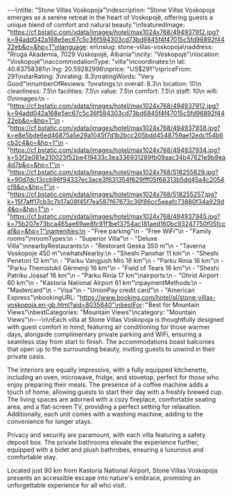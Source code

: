 ---\ntitle: "Stone Villas Voskopoja"\ndescription: "Stone Villas Voskopoja emerges as a serene retreat in the heart of Voskopojë, offering guests a unique blend of comfort and natural beauty."\nfeaturedImage: "https://cf.bstatic.com/xdata/images/hotel/max1024x768/494937912.jpg?k=94add042a168e5ec67c5c36f594303cd73bd6845f4f47015c5fd96892f4422eb&o=&hp=1"\nlanguage: en\nslug: stone-villas-voskopoja\naddress: "Rruga Akademia, 7029 Voskopojë, Albania"\ncity: "Voskopojë"\nlocation: "Voskopojë"\naccommodationType: "villa"\ncoordinates:\n  lat: 40.63758381\n  lng: 20.59282996\nprice: "US$291"\npriceFrom: 291\nstarRating: 3\nrating: 8.3\nratingWords: "Very Good"\nnumberOfReviews: 1\nratings:\n  overall: 8.3\n  location: 10\n  cleanliness: 7.5\n  facilities: 7.5\n  value: 7.5\n  comfort: 7.5\n  staff: 10\n  wifi: 0\nimages:\n  - "https://cf.bstatic.com/xdata/images/hotel/max1024x768/494937912.jpg?k=94add042a168e5ec67c5c36f594303cd73bd6845f4f47015c5fd96892f4422eb&o=&hp=1"\n  - "https://cf.bstatic.com/xdata/images/hotel/max1024x768/494937938.jpg?k=e8e5bde6ed46875a5e29a1045f7d1b2bcc205bdd4548759ae12edc154b6cb2c4&o=&hp=1"\n  - "https://cf.bstatic.com/xdata/images/hotel/max1024x768/494937934.jpg?k=53f2e081e210023f52be419433c3ea336931289fb09aac34b47621e9b9ea4d7b&o=&hp=1"\n  - "https://cf.bstatic.com/xdata/images/hotel/max1024x768/518255829.jpg?k=90d7dc13ccb96f94337ec3ace3f631354f629fff05f68313b5dd45a4c2054cf8&o=&hp=1"\n  - "https://cf.bstatic.com/xdata/images/hotel/max1024x768/518255257.jpg?k=15f7aff17cb3c7b17a08f45f7ea587f67673c36f86cc5eeafc73880f34a929d4&o=&hp=1"\n  - "https://cf.bstatic.com/xdata/images/hotel/max1024x768/494937945.jpg?k=75b207e73bca465ae69ae8fc91f1be13754ac181aed160bc93247750f05fccaf&o=&hp=1"\namenities:\n  - "Free parking"\n  - "Free WiFi"\n  - "Family rooms"\nroomTypes:\n  - "Superior Villa"\n  - "Deluxe Villa"\nnearbyRestaurants:\n  - "Restorant Geska 350 m"\n  - "Taverna Voskopoje 450 m"\nwhatsNearby:\n  - "Sheshi Panxhar 11 km"\n  - "Sheshi Penetori 12 km"\n  - "Parku Vangjush Mio 16 km"\n  - "Parku Rinia 16 km"\n  - "Parku Themistokli Gërmenji 16 km"\n  - "Field of Tears 16 km"\n  - "Sheshi Patriku Joasaf 16 km"\n  - "Parku Rinia 17 km"\nairports:\n  - "Ohrid Airport 60 km"\n  - "Kastoria National Airport 61 km"\npaymentMethods:\n  - "Mastercard"\n  - "Visa"\n  - "UnionPay credit card"\n  - "American Express"\nbookingURL: "https://www.booking.com/hotel/al/stone-villas-voskopoja.en-gb.html?aid=8035640"\nbestFor: "Best for Mountain Views"\nbestCategories: "Mountain Views"\ncategory: "Mountain Views"\n---\n\nEach villa at Stone Villas Voskopoja is thoughtfully designed with guest comfort in mind, featuring air conditioning for those warmer days, alongside complimentary private parking and WiFi, ensuring a seamless stay from start to finish. The accommodations boast balconies that open up to the surrounding beauty, inviting guests to unwind in their private oasis.

The interiors are equally impressive, with a fully equipped kitchenette, including an oven, microwave, fridge, and stovetop, perfect for those who enjoy preparing their meals. The presence of a coffee machine adds a touch of home, allowing guests to start their day with a freshly brewed cup. The living spaces are adorned with a cozy fireplace, comfortable seating area, and a flat-screen TV, providing a perfect setting for relaxation. Additionally, each unit comes with a washing machine, adding to the convenience for longer stays.

Privacy and security are paramount, with each villa featuring a safety deposit box. The private bathrooms elevate the experience further, equipped with a bidet and plush bathrobes, ensuring a luxurious and comfortable stay.

Located just 90 km from Kastoria National Airport, Stone Villas Voskopoja presents an accessible escape into nature's embrace, promising an unforgettable experience for all who visit.